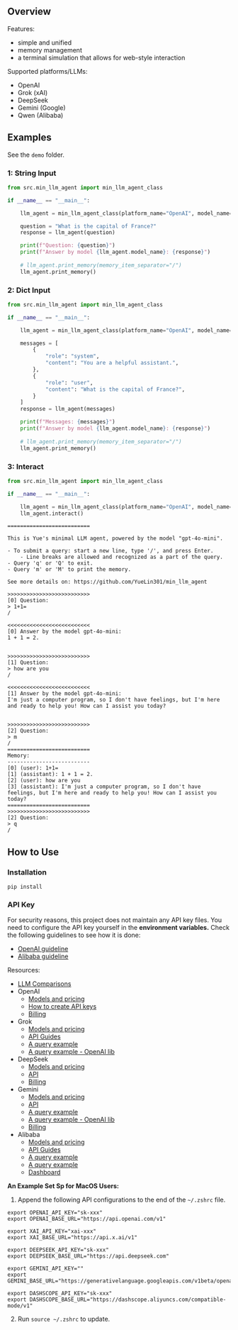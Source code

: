 
## Overview

Features:
- simple and unified
- memory management
- a terminal simulation that allows for web-style interaction

Supported platforms/LLMs:
- OpenAI
- Grok (xAI)
- DeepSeek
- Gemini (Google)
- Qwen (Alibaba) 

## Examples

See the `demo` folder.

### 1: String Input

```python
from src.min_llm_agent import min_llm_agent_class

if __name__ == "__main__":

    llm_agent = min_llm_agent_class(platform_name="OpenAI", model_name="gpt-4o-mini")

    question = "What is the capital of France?"
    response = llm_agent(question)

    print(f"Question: {question}")
    print(f"Answer by model {llm_agent.model_name}: {response}")
    
    # llm_agent.print_memory(memory_item_separator="/")
    llm_agent.print_memory()
```

### 2: Dict Input

```python
from src.min_llm_agent import min_llm_agent_class

if __name__ == "__main__":

    llm_agent = min_llm_agent_class(platform_name="OpenAI", model_name="gpt-4o-mini")

    messages = [
        {
            "role": "system",
            "content": "You are a helpful assistant.",
        },
        {
            "role": "user",
            "content": "What is the capital of France?",
        }
    ]
    response = llm_agent(messages)

    print(f"Messages: {messages}")
    print(f"Answer by model {llm_agent.model_name}: {response}")
    
    # llm_agent.print_memory(memory_item_separator="/")
    llm_agent.print_memory()
```

### 3: Interact

```python
from src.min_llm_agent import min_llm_agent_class

if __name__ == "__main__":

    llm_agent = min_llm_agent_class(platform_name="OpenAI", model_name="gpt-4o-mini")
    llm_agent.interact()
```


```
==========================

This is Yue's minimal LLM agent, powered by the model "gpt-4o-mini".

- To submit a query: start a new line, type '/', and press Enter.
    - Line breaks are allowed and recognized as a part of the query.
- Query 'q' or 'Q' to exit.
- Query 'm' or 'M' to print the memory.

See more details on: https://github.com/YueLin301/min_llm_agent

>>>>>>>>>>>>>>>>>>>>>>>>>>
[0] Question:
> 1+1=
/

<<<<<<<<<<<<<<<<<<<<<<<<<<
[0] Answer by the model gpt-4o-mini:
1 + 1 = 2.


>>>>>>>>>>>>>>>>>>>>>>>>>>
[1] Question:
> how are you
/

<<<<<<<<<<<<<<<<<<<<<<<<<<
[1] Answer by the model gpt-4o-mini:
I'm just a computer program, so I don't have feelings, but I'm here and ready to help you! How can I assist you today?


>>>>>>>>>>>>>>>>>>>>>>>>>>
[2] Question:
> m
/
==========================
Memory:
--------------------------
[0] (user): 1+1=
[1] (assistant): 1 + 1 = 2.
[2] (user): how are you
[3] (assistant): I'm just a computer program, so I don't have feelings, but I'm here and ready to help you! How can I assist you today?
==========================
>>>>>>>>>>>>>>>>>>>>>>>>>>
[2] Question:
> q
/
```

## How to Use

### Installation

```
pip install 
```

### API Key

For security reasons, this project does not maintain any API key files. You need to configure the API key yourself in the **environment variables.** Check the following guidelines to see how it is done:
- [OpenAI guideline](https://help.openai.com/en/articles/5112595-best-practices-for-api-key-safety)
- [Alibaba guideline](https://help.aliyun.com/zh/model-studio/configure-api-key-through-environment-variables)


Resources:
- [LLM Comparisons](https://artificialanalysis.ai/)
- OpenAI
    - [Models and pricing](https://openai.com/api/pricing/)
    - [How to create API keys](https://platform.openai.com/settings/organization/api-keys)
    - [Billing](https://platform.openai.com/settings/organization/billing/overview)
- Grok
    - [Models and pricing](https://docs.x.ai/docs/models)
    - [API Guides](https://docs.x.ai/docs/guides/responses-api)
    - [A query example](https://docs.x.ai/docs/tutorial#step-4-make-a-request-from-python-or-javascript)
    - [A query example - OpenAI lib](https://www.datacamp.com/tutorial/grok-3-api)
- DeepSeek
    - [Models and pricing](https://api-docs.deepseek.com/zh-cn/quick_start/pricing)
    - [API](https://platform.deepseek.com/api_keys)
    - [Billing](https://platform.deepseek.com/usage)
- Gemini
    - [Models and pricing](https://ai.google.dev/gemini-api/docs/pricing?gad_campaignid=20860603089&gbraid=0AAAAACn9t65pzlA_HxdUpPvBVpGwkD-14&hl)
    - [API](https://ai.google.dev/gemini-api/docs/api-key)
    - [A query example](https://ai.google.dev/gemini-api/docs/api-key?hl=zh-cn#provide-api-key-explicitly)
    - [A query example - OpenAI lib](https://ai.google.dev/gemini-api/docs/openai?hl=zh-cn#python)
    - [Billing](https://aistudio.google.com/usage)
- Alibaba
    - [Models and pricing](https://help.aliyun.com/zh/model-studio/models)
    - [API Guides](https://help.aliyun.com/zh/model-studio/get-api-key?scm=20140722.H_2712195._.OR_help-T_cn~zh-V_1)
    - [A query example](https://help.aliyun.com/zh/model-studio/use-qwen-by-calling-api)
    - [A query example](https://help.aliyun.com/zh/model-studio/use-qwen-by-calling-api)
    - [Dashboard](https://bailian.console.aliyun.com/?tab=model#/efm/model_experience_center/text)

**An Example Set Sp for MacOS Users:**

1. Append the following API configurations to the end of the `~/.zshrc` file.

```
export OPENAI_API_KEY="sk-xxx"
export OPENAI_BASE_URL="https://api.openai.com/v1"

export XAI_API_KEY="xai-xxx"
export XAI_BASE_URL="https://api.x.ai/v1"

export DEEPSEEK_API_KEY="sk-xxx"
export DEEPSEEK_BASE_URL="https://api.deepseek.com"

export GEMINI_API_KEY=""
export GEMINI_BASE_URL="https://generativelanguage.googleapis.com/v1beta/openai/"

export DASHSCOPE_API_KEY="sk-xxx"
export DASHSCOPE_BASE_URL="https://dashscope.aliyuncs.com/compatible-mode/v1"
```

2. Run `source ~/.zshrc` to update.